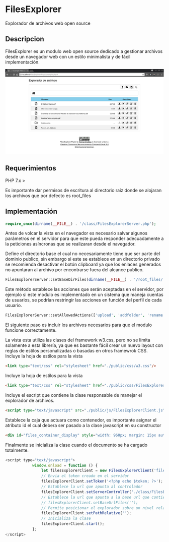 # FilesExplorer
Explorador de archivos web open source
## Descripcion

FilesExplorer es un modulo web open source dedicado a gestionar archivos desde un navegador web con un estilo minimalista y de fácil implementación.

![Image description](https://github.com/RichardCollao/FilesExplorer/blob/master/docs/Captura%20de%20pantalla.png)

## Requerimientos
PHP 7.x >

Es importante dar permisos de escritura al directorio raíz donde se alojaran los archivos que por defecto es  root_files 

## Implementación

```php
require_once(dirname(__FILE__) . '/class/FilesExplorerServer.php');
```
Antes de volcar la vista en el navegador es necesario salvar algunos parámetros en el servidor para que este pueda responder adecuadamente a la peticiones asíncronas que se realizaran desde el navegador.

Define el directorio base el cual no necesariamente tiene que ser parte del dominio publico, sin embargo si este se establece en un directorio privado se recomienda desactivar el botón clipboard ya que los enlaces generados no apuntaran al archivo por encontrarse fuera del alcance publico.

```php
FilesExplorerServer::setBaseDirFiles(dirname(__FILE__) . '/root_files/');
```

Este método establece las acciones que serán aceptadas en el servidor, por ejemplo si este modulo es implementado en un sistema que maneja cuentas de usuarios, se podrían restringir las acciones en función del perfil de cada usuario.

```php
FilesExplorerServer::setAllowedActions(['upload', 'addfolder', 'rename', 'move', 'delete']);
```

El siguiente paso es incluir los archivos necesarios para que el modulo funcione correctamente.

La vista esta utiliza las clases del framework w3.css, pero no se limita solamente a esta librería, ya que es bastante fácil crear un nuevo layout con reglas de estilos personalizadas o basadas en otros framewrok CSS.
Incluye la hoja de estilos para la vista 
```html
<link type="text/css" rel="stylesheet" href="./public/css/w3.css"/>
```

Incluye la hoja de estilos para la vista 
```html
<link type="text/css" rel="stylesheet" href="./public/css/FilesExplorer.css"/>
```

Incluye el escript que contiene la clase responsable de manejar el explorador de archivos.
```html
<script type="text/javascript" src="./public/js/FilesExplorerClient.js"></script>
```

Establece la caja que actuara como contenedor, es importante asignar el atributo id el cual debera ser pasado a la clase javascript en su constructor
```html
<div id="files_container_display" style="width: 960px; margin: 15px auto; border:1px solid silver"></div>
```
Finalmente se inicializa la clase cuando el documento se ha cargado totalmente.
```javascript
<script type="text/javascript">
            window.onload = function () {
                let filesExplorerClient = new FilesExplorerClient('files_container_display');
                // Envia el token creado en el servidor 
                filesExplorerClient.setToken('<?php echo $token; ?>');
                // Establece la url que apunta al controlador
                filesExplorerClient.setServerController('./class/FilesExplorerServer.php');
                // Establece la url que apunta a la base url que contiene los archivos
                // filesExplorerClient.setBaseUrlFiles('');
                // Permite posicionar el explorador sobre un nivel relativo a la ruta establecida como base
                filesExplorerClient.setPathRelative('');
                // Inicializa la clase
                filesExplorerClient.start();
            };
</script>
```
